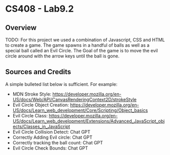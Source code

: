 # CS408 - Lab9.2

## Overview

TODO: For this project we used a combination of Javascript, CSS and HTML to create a game.
The game spawns in a handful of balls as well as a special ball called an Evil Circle. The
Goal of the game is to move the evil circle around with the arrow keys until the ball is gone.

## Sources and Credits

A simple bulleted list below is sufficient. For example:

- MDN Stroke Style: https://developer.mozilla.org/en-US/docs/Web/API/CanvasRenderingContext2D/strokeStyle
- Evil Circle Object Creation: https://developer.mozilla.org/en-US/docs/Learn_web_development/Core/Scripting/Object_basics
- Evil Circle Class:  https://developer.mozilla.org/en-US/docs/Learn_web_development/Extensions/Advanced_JavaScript_objects/Classes_in_JavaScript
- Evil Circle Collision Detect: Chat GPT
- Correctly Adding Evil circle: Chat GPT
- Correctly tracking the ball count: Chat GPT
- Evil Circle Check Bounds: Chat GPT